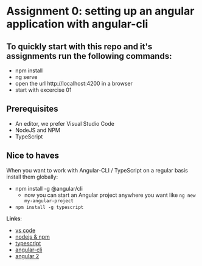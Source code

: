 Assignment 0: setting up an angular application with angular-cli
================================================================

## To quickly start with this repo and it's assignments run the following commands:

- npm install
- ng serve
- open the url http://localhost:4200 in a browser
- start with excercise 01

## Prerequisites

- An editor, we prefer Visual Studio Code
- NodeJS and NPM
- TypeScript

## Nice to haves

When you want to work with Angular-CLI / TypeScript on a regular basis install them globally:

- npm install -g @angular/cli
    - now you can start an Angular project anywhere you want like `ng new my-angular-project`
- `npm install -g typescript`

 **Links**:
- [vs code](https://code.visualstudio.com)
- [nodejs & npm](https://nodejs.org/en/)
- [typescript](https://www.typescriptlang.org/docs/tutorial.html)
- [angular-cli](https://cli.angular.io/)
- [angular 2](https://angular.io/docs/ts/latest/)


